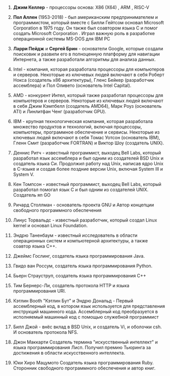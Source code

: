 1. **Джим Келлер** - процессоры основа: X86 (X64) , ARM , RISC-V

2. **Пол Аллен** (1953-2018) - был американским предпринимателем и программистом, который вместе с Билли Гейтсом основал Microsoft Corporation в 1975 году. Он также был соавтором языка C и помог создать Microsoft Corporation . Играл важную роль в разработке операционной системы MS-DOS для IBM PC

3. **Ларри Пейдж** и **Сергей Брин** - основатели Google, которые создали поисковик и развили его в полноценную платформу для навигации Интернета, а также разработали алгоритмы для анализа данных.

4. Intel - компания, которая разработала процессоры для компьютеров и серверов. Некоторые из ключевых людей включают в себя Роберт Нокса (создатель x86 архитектуры), Гленс Бейкер (разработчик ассемблера) и Пол Оливето (основатель Intel Capital).

5. AMD - конкурент Интел, который также разработал процессоры для компьютеров и серверов. Некоторые из ключевых людей включают в себя Джим Кэмпбелл (создатель AMD64), Марк Роуз (основатель ATI) и Линлитфан Ченг (разработчик GPU).

6. IBM - крупная технологическая компания, которая разработала множество продуктов и технологий, включая процессоры, компьютеры, программное обеспечение и сервисы. Некоторые из ключевых людей включают в себя Томас Уотсон (основатель IBM), Гленн Смит (разработчик FORTRAN) и Виктор Шоу (создатель UNIX).

7. Деннис Ритч - известный программист, выходец Bell Labs, который разработал язык ассемблера и был одним из создателей BSD Unix и создатель языка Си. Продолжил работу над Unix, написав ядро Unix в C-языке и создав более поздние версии Unix, включая System III и System V.

8. Кен Томпсон - известный программист, выходец Bell Labs, который разработал помогал язык С и был одним из создателей UNIX. Создатель яп GO

9. Ричард Столлман - основатель проекта GNU и Автор концепции свободного программного обеспечения

10. Линус Торвальдс - известный разработчик, который создал Linux kernel и основал Linux Foundation.

11. Эндрю Таненбаум - известный исследователь в области операционных систем и компьютерной архитектуры, а также соавтор языка C++.

12. Джеймс Гослинг, создатель языка программирования Java.

13. Гвидо ван Россум, создатель языка программирования Python.

14. Бьерн Страуструп, создатель языка программирования C++

15. Тим Бернерс-Ли, создатель протокола HTTP и языка программирования URI.

16. Кэтлин Booth "Кэтлин Бут" и Эндрю  Дональд - Первый ассемблерный код, в котором язык используется для представления инструкций машинного кода. Ассемблерный код преобразуется в исполняемый машинный код с помощью служебной программист 

17. Билл Джой - внёс вклад в BSD Unix, и создатель Vi, и оболочки csh. И основатель протокола NFS.

18. Джон Маккарти Создатель термина "искусственный интеллект" и языка программирования Лисп. Получил премию Тьюринга за достижения в области искусственного интеллекта.

19. Юки Хиро Мацумото  Создатель языка программирования Ruby. Сторонник свободного программного обеспечения и автор книг.



